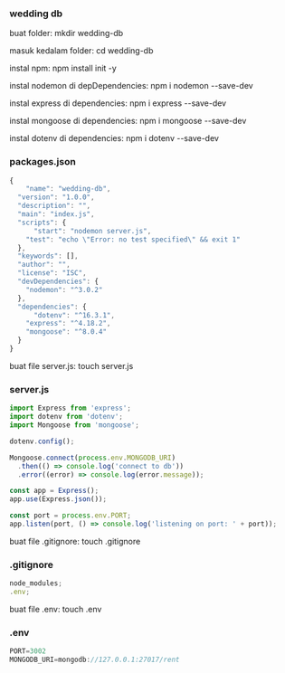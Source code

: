 ### wedding db

buat folder: mkdir wedding-db

masuk kedalam folder: cd wedding-db

instal npm: npm install init -y

instal nodemon di depDependencies: npm i nodemon --save-dev

instal express di dependencies: npm i express --save-dev

instal mongoose di dependencies: npm i mongoose --save-dev

instal dotenv di dependencies: npm i dotenv --save-dev

### packages.json

```javascript
{
    "name": "wedding-db",
  "version": "1.0.0",
  "description": "",
  "main": "index.js",
  "scripts": {
      "start": "nodemon server.js",
    "test": "echo \"Error: no test specified\" && exit 1"
  },
  "keywords": [],
  "author": "",
  "license": "ISC",
  "devDependencies": {
    "nodemon": "^3.0.2"
  },
  "dependencies": {
      "dotenv": "^16.3.1",
    "express": "^4.18.2",
    "mongoose": "^8.0.4"
  }
}
```

buat file server.js: touch server.js

### server.js

```javascript
import Express from 'express';
import dotenv from 'dotenv';
import Mongoose from 'mongoose';

dotenv.config();

Mongoose.connect(process.env.MONGODB_URI)
  .then(() => console.log('connect to db'))
  .error((error) => console.log(error.message));

const app = Express();
app.use(Express.json());

const port = process.env.PORT;
app.listen(port, () => console.log('listening on port: ' + port));
```

buat file .gitignore: touch .gitignore

### .gitignore

```javascript
node_modules;
.env;
```

buat file .env: touch .env

### .env

```javascript
PORT=3002
MONGODB_URI=mongodb://127.0.0.1:27017/rent
```
